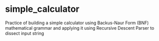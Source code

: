 # simple_calculator
Practice of building a simple calculator using Backus-Naur Form (BNF) mathematical grammar and applying it using Recursive Descent Parser to dissect input string
